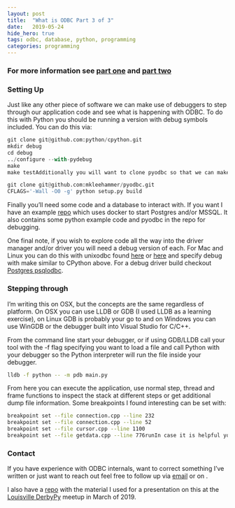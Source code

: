 ```yaml
---
layout:	post
title:	"What is ODBC Part 3 of 3"
date:	2019-05-24
hide_hero: true
tags: odbc, database, python, programming
categories: programming
---
```


### For more information see [part one](https://burningdaylight.io/posts/what-is-odbc/) and [part two](https://burningdaylight.io/posts/what-is-odbc-pt2/)

### Setting Up

Just like any other piece of software we can make use of debuggers to step through our application code and see what is happening with ODBC. To do this with Python you should be running a version with debug symbols included. You can do this via:

```python
git clone git@github.com:python/cpython.git  
mkdir debug  
cd debug  
../configure --with-pydebug  
make  
make testAdditionally you will want to clone pyodbc so that we can make use of symbols.

git clone git@github.com:mkleehammer/pyodbc.git  
CFLAGS='-Wall -O0 -g' python setup.py build
```

Finally you’ll need some code and a database to interact with. If you want I have an example [repo](https://gitlab.com/n0mn0m/what-is-odbc) which uses docker to start Postgres and/or MSSQL. It also contains some python example code and pyodbc in the repo for debugging.

One final note, if you wish to explore code all the way into the driver manager and/or driver you will need a debug version of each. For Mac and Linux you can do this with unixodbc found [here](http://www.unixodbc.org/) or [here](https://github.com/lurcher/unixODBC) and specify debug with make similar to CPython above. For a debug driver build checkout [Postgres psqlodbc](https://odbc.postgresql.org/).

### Stepping through

I’m writing this on OSX, but the concepts are the same regardless of platform. On OSX you can use LLDB or GDB (I used LLDB as a learning exercise), on Linux GDB is probably your go to and on Windows you can use WinGDB or the debugger built into Visual Studio for C/C++.

From the command line start your debugger, or if using GDB/LLDB call your tool with the -f flag specifying you want to load a file and call Python with your debugger so the Python interpreter will run the file inside your debugger.

```bash
lldb -f python -- -m pdb main.py
```

From here you can execute the application, use normal step, thread and frame functions to inspect the stack at different steps or get additional dump file information. Some breakpoints I found interesting can be set with:

```bash
breakpoint set --file connection.cpp --line 232  
breakpoint set --file connection.cpp --line 52  
breakpoint set --file cursor.cpp --line 1100  
breakpoint set --file getdata.cpp --line 776runIn case it is helpful you can find an lldb to gdb map [here](https://lldb.llvm.org/use/map.html).
```

### Contact

If you have experience with ODBC internals, want to correct something I’ve written or just want to reach out feel free to follow up via [email](mailto:n0mn0m@burningdaylight.io) or on .

I also have a [repo](https://github.com/n0mn0m/presentations) with the material I used for a presentation on this at the [Louisville DerbyPy](https://www.meetup.com/derbypy/) meetup in March of 2019.
